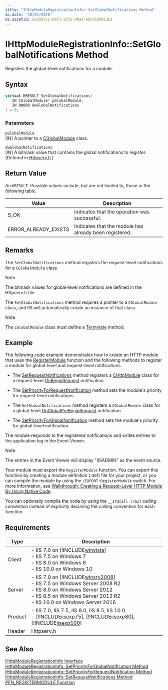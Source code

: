 ```yaml
---
title: "IHttpModuleRegistrationInfo::SetGlobalNotifications Method"
ms.date: "10/07/2016"
ms.assetid: a3d195c5-6bf1-27c5-d9a4-6be71d081161
---
```

# IHttpModuleRegistrationInfo::SetGlobalNotifications Method
Registers the global-level notifications for a module.  
  
## Syntax  
  
```cpp  
virtual HRESULT SetGlobalNotifications(  
   IN CGlobalModule* pGlobalModule,  
   IN DWORD dwGlobalNotifications  
) = 0;  
```  
  
### Parameters  
 `pGlobalModule`  
 [IN] A pointer to a [CGlobalModule](../../web-development-reference/native-code-api-reference/cglobalmodule-class.md) class.  
  
 `dwGlobalNotifications`  
 [IN] A bitmask value that contains the global notifications to register. (Defined in [Httpserv.h](../../web-development-reference/native-code-api-reference/request-processing-constants.md).)  
  
## Return Value  
 An `HRESULT`. Possible values include, but are not limited to, those in the following table.  
  
|Value|Description|  
|-----------|-----------------|  
|S_OK|Indicates that the operation was successful.|  
|ERROR_ALREADY_EXISTS|Indicates that the module has already been registered.|  
  
## Remarks  
 The `SetGlobalNotifications` method registers the request-level notifications for a `CGlobalModule` class.  
  
> [!NOTE]
>  The bitmask values for global-level notifications are defined in the Httpserv.h file.  
  
 The `SetGlobalNotifications` method requires a pointer to a `CGlobalModule` class, and IIS will automatically create an instance of that class.  
  
> [!NOTE]
> The `CGlobalModule` class must define a [Terminate](../../web-development-reference/native-code-api-reference/cglobalmodule-terminate-method.md) method.  
  
## Example  
 The following code example demonstrates how to create an HTTP module that uses the [RegisterModule](../../web-development-reference/native-code-api-reference/pfn-registermodule-function.md) function and the following methods to register a module for global-level and request-level notifications.  
  
-   The [SetRequestNotifications](../../web-development-reference/native-code-api-reference/ihttpmoduleregistrationinfo-setrequestnotifications-method.md) method registers a [CHttpModule](../../web-development-reference/native-code-api-reference/chttpmodule-class.md) class for a request-level [OnBeginRequest](../../web-development-reference/native-code-api-reference/chttpmodule-onbeginrequest-method.md) notification.  
  
-   The [SetPriorityForRequestNotification](../../web-development-reference/native-code-api-reference/ihttpmoduleregistrationinfo-setpriorityforrequestnotification-method.md) method sets the module's priority for request-level notifications.  
  
-   The `SetGlobalNotifications` method registers a `CGlobalModule` class for a global-level [OnGlobalPreBeginRequest](../../web-development-reference/native-code-api-reference/cglobalmodule-onglobalprebeginrequest-method.md) notification.  
  
-   The [SetPriorityForGlobalNotification](../../web-development-reference/native-code-api-reference/ihttpmoduleregistrationinfo-setpriorityforglobalnotification-method.md) method sets the module's priority for global-level notification.  
  
 The module responds to the registered notifications and writes entries to the application log in the Event Viewer.  
  
> [!NOTE]
> The entries in the Event Viewer will display "IISADMIN" as the event source.  
  
<!-- TODO: review snippet reference  [!CODE [IHttpModuleRegistrationInfoSetGlobalNotifications#1](IHttpModuleRegistrationInfoSetGlobalNotifications#1)]  -->  
  
 Your module must export the `RegisterModule` function. You can export this function by creating a module definition (.def) file for your project, or you can compile the module by using the `/EXPORT:RegisterModule` switch. For more information, see [Walkthrough: Creating a Request-Level HTTP Module By Using Native Code](../../web-development-reference/native-code-development-overview/walkthrough-creating-a-request-level-http-module-by-using-native-code.md).  
  
 You can optionally compile the code by using the `__stdcall (/Gz)` calling convention instead of explicitly declaring the calling convention for each function.  
  
## Requirements  
  
|Type|Description|  
|----------|-----------------|  
|Client|-   IIS 7.0 on [!INCLUDE[winvista](../../wmi-provider/includes/winvista-md.md)]<br />-   IIS 7.5 on Windows 7<br />-   IIS 8.0 on Windows 8<br />-   IIS 10.0 on Windows 10|  
|Server|-   IIS 7.0 on [!INCLUDE[winsrv2008](../../wmi-provider/includes/winsrv2008-md.md)]<br />-   IIS 7.5 on Windows Server 2008 R2<br />-   IIS 8.0 on Windows Server 2012<br />-   IIS 8.5 on Windows Server 2012 R2<br />-   IIS 10.0 on Windows Server 2016|  
|Product|-   IIS 7.0, IIS 7.5, IIS 8.0, IIS 8.5, IIS 10.0<br />-   [!INCLUDE[iisexp75](../../web-development-reference/native-code-api-reference/includes/iisexp75-md.md)], [!INCLUDE[iisexp80](../../web-development-reference/native-code-api-reference/includes/iisexp80-md.md)], [!INCLUDE[iisexp100](../../web-development-reference/native-code-api-reference/includes/iisexp100-md.md)]|  
|Header|Httpserv.h|  
  
## See Also  
 [IHttpModuleRegistrationInfo Interface](../../web-development-reference/native-code-api-reference/ihttpmoduleregistrationinfo-interface.md)   
 [IHttpModuleRegistrationInfo::SetPriorityForGlobalNotification Method](../../web-development-reference/native-code-api-reference/ihttpmoduleregistrationinfo-setpriorityforglobalnotification-method.md)   
 [IHttpModuleRegistrationInfo::SetPriorityForRequestNotification Method](../../web-development-reference/native-code-api-reference/ihttpmoduleregistrationinfo-setpriorityforrequestnotification-method.md)   
 [IHttpModuleRegistrationInfo::SetRequestNotifications Method](../../web-development-reference/native-code-api-reference/ihttpmoduleregistrationinfo-setrequestnotifications-method.md)   
 [PFN_REGISTERMODULE Function](../../web-development-reference/native-code-api-reference/pfn-registermodule-function.md)